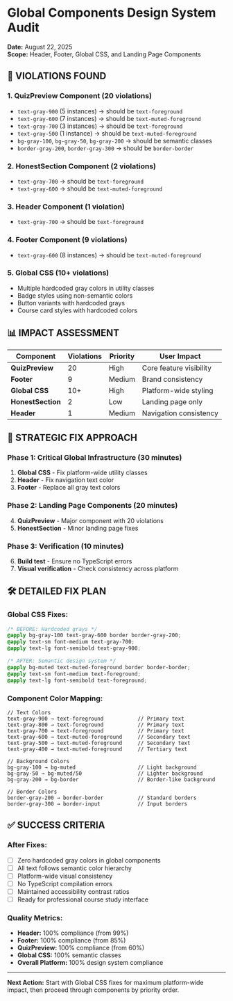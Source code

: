 # Global Components Design System Audit

**Date:** August 22, 2025  
**Scope:** Header, Footer, Global CSS, and Landing Page Components

## 🚨 **VIOLATIONS FOUND**

### **1. QuizPreview Component (20 violations)**
- `text-gray-900` (5 instances) → should be `text-foreground`
- `text-gray-600` (7 instances) → should be `text-muted-foreground`
- `text-gray-700` (3 instances) → should be `text-foreground`
- `text-gray-500` (1 instance) → should be `text-muted-foreground`
- `bg-gray-100`, `bg-gray-50`, `bg-gray-200` → should be semantic classes
- `border-gray-200`, `border-gray-300` → should be `border-border`

### **2. HonestSection Component (2 violations)**
- `text-gray-700` → should be `text-foreground`
- `text-gray-600` → should be `text-muted-foreground`

### **3. Header Component (1 violation)**
- `text-gray-700` → should be `text-foreground`

### **4. Footer Component (9 violations)**
- `text-gray-600` (8 instances) → should be `text-muted-foreground`

### **5. Global CSS (10+ violations)**
- Multiple hardcoded gray colors in utility classes
- Badge styles using non-semantic colors
- Button variants with hardcoded grays
- Course card styles with hardcoded colors

## 📊 **IMPACT ASSESSMENT**

| Component | Violations | Priority | User Impact |
|-----------|------------|----------|-------------|
| **QuizPreview** | 20 | High | Core feature visibility |
| **Footer** | 9 | Medium | Brand consistency |
| **Global CSS** | 10+ | High | Platform-wide styling |
| **HonestSection** | 2 | Low | Landing page only |
| **Header** | 1 | Medium | Navigation consistency |

## 🎯 **STRATEGIC FIX APPROACH**

### **Phase 1: Critical Global Infrastructure (30 minutes)**
1. **Global CSS** - Fix platform-wide utility classes
2. **Header** - Fix navigation text color
3. **Footer** - Replace all gray text colors

### **Phase 2: Landing Page Components (20 minutes)**
4. **QuizPreview** - Major component with 20 violations
5. **HonestSection** - Minor landing page fixes

### **Phase 3: Verification (10 minutes)**
6. **Build test** - Ensure no TypeScript errors
7. **Visual verification** - Check consistency across platform

## 🛠️ **DETAILED FIX PLAN**

### **Global CSS Fixes:**
```css
/* BEFORE: Hardcoded grays */
@apply bg-gray-100 text-gray-600 border border-gray-200;
@apply text-sm font-medium text-gray-700;
@apply text-lg font-semibold text-gray-900;

/* AFTER: Semantic design system */
@apply bg-muted text-muted-foreground border border-border;
@apply text-sm font-medium text-foreground;
@apply text-lg font-semibold text-foreground;
```

### **Component Color Mapping:**
```tsx
// Text Colors
text-gray-900 → text-foreground           // Primary text
text-gray-800 → text-foreground           // Primary text  
text-gray-700 → text-foreground           // Primary text
text-gray-600 → text-muted-foreground     // Secondary text
text-gray-500 → text-muted-foreground     // Secondary text
text-gray-400 → text-muted-foreground     // Tertiary text

// Background Colors
bg-gray-100 → bg-muted                    // Light background
bg-gray-50 → bg-muted/50                  // Lighter background
bg-gray-200 → bg-border                   // Border-like background

// Border Colors
border-gray-200 → border-border           // Standard borders
border-gray-300 → border-input            // Input borders
```

## ✅ **SUCCESS CRITERIA**

### **After Fixes:**
- [ ] Zero hardcoded gray colors in global components
- [ ] All text follows semantic color hierarchy
- [ ] Platform-wide visual consistency
- [ ] No TypeScript compilation errors
- [ ] Maintained accessibility contrast ratios
- [ ] Ready for professional course study interface

### **Quality Metrics:**
- **Header:** 100% compliance (from 99%)
- **Footer:** 100% compliance (from 85%)
- **QuizPreview:** 100% compliance (from 60%)
- **Global CSS:** 100% semantic classes
- **Overall Platform:** 100% design system compliance

---

**Next Action:** Start with Global CSS fixes for maximum platform-wide impact, then proceed through components by priority order.
